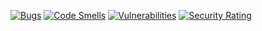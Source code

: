 [![Bugs](https://sonarcloud.io/api/project_badges/measure?project=rtsncs_shop-backend&metric=bugs)](https://sonarcloud.io/summary/new_code?id=rtsncs_shop-backend)
[![Code Smells](https://sonarcloud.io/api/project_badges/measure?project=rtsncs_shop-backend&metric=code_smells)](https://sonarcloud.io/summary/new_code?id=rtsncs_shop-backend)
[![Vulnerabilities](https://sonarcloud.io/api/project_badges/measure?project=rtsncs_shop-backend&metric=vulnerabilities)](https://sonarcloud.io/summary/new_code?id=rtsncs_shop-backend)
[![Security Rating](https://sonarcloud.io/api/project_badges/measure?project=rtsncs_shop-backend&metric=security_rating)](https://sonarcloud.io/summary/new_code?id=rtsncs_shop-backend)
